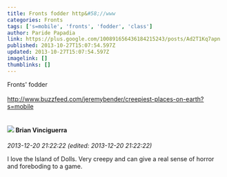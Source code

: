 ```yaml
---
title: Fronts fodder http&#58;//www
categories: Fronts
tags: ['s=mobile', 'fronts', 'fodder', 'class']
author: Paride Papadia
link: https://plus.google.com/100891656436184215243/posts/Ad2T1Kq7apn
published: 2013-10-27T15:07:54.597Z
updated: 2013-10-27T15:07:54.597Z
imagelink: []
thumblinks: []
---
```


Fronts&#39; fodder<br /><br /><a href="http://www.buzzfeed.com/jeremybender/creepiest-places-on-earth?s=mobile" class="ot-anchor">http://www.buzzfeed.com/jeremybender/creepiest-places-on-earth?s=mobile</a><br /><br />
<div id='comment z12nxzropn3jxhklt23hzztwxmvttd5u5'>
  <h4><img src='{{site.baseurl}}//images/avatars/110207722133573455740_photo.jpg'> Brian Vinciguerra</h4>
      <p><cite>2013-12-20 21:22:22 (edited: 2013-12-20 21:22:22)</cite></p>
        <p>I love the Island of Dolls. Very creepy and can give a real sense of horror and foreboding to a game.</p>
</div>
        